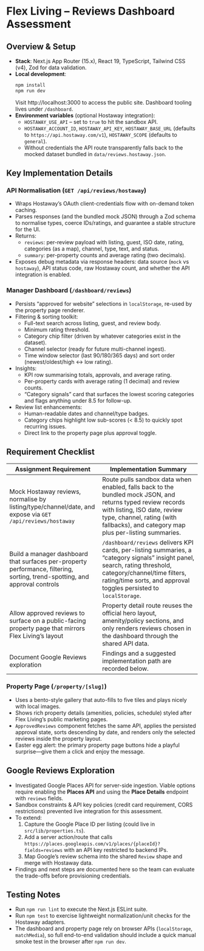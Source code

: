 # Flex Living – Reviews Dashboard Assessment

## Overview & Setup
- **Stack**: Next.js App Router (15.x), React 19, TypeScript, Tailwind CSS (v4), Zod for data validation.
- **Local development**:
  ```bash
  npm install
  npm run dev
  ```
  Visit http://localhost:3000 to access the public site. Dashboard tooling lives under `/dashboard`.
- **Environment variables** (optional Hostaway integration):
  - `HOSTAWAY_USE_API` – set to `true` to hit the sandbox API.
  - `HOSTAWAY_ACCOUNT_ID`, `HOSTAWAY_API_KEY`, `HOSTAWAY_BASE_URL` (defaults to `https://api.hostaway.com/v1`), `HOSTAWAY_SCOPE` (defaults to `general`).
  - Without credentials the API route transparently falls back to the mocked dataset bundled in `data/reviews.hostaway.json`.

## Key Implementation Details
### API Normalisation (`GET /api/reviews/hostaway`)
- Wraps Hostaway’s OAuth client-credentials flow with on-demand token caching.
- Parses responses (and the bundled mock JSON) through a Zod schema to normalise types, coerce IDs/ratings, and guarantee a stable structure for the UI.
- Returns:
  - `reviews`: per-review payload with listing, guest, ISO date, rating, categories (as a map), channel, type, text, and status.
  - `summary`: per-property counts and average rating (two decimals).
- Exposes debug metadata via response headers: data source (`mock` vs `hostaway`), API status code, raw Hostaway count, and whether the API integration is enabled.

### Manager Dashboard (`/dashboard/reviews`)
- Persists “approved for website” selections in `localStorage`, re-used by the property page renderer.
- Filtering & sorting toolkit:
  - Full-text search across listing, guest, and review body.
  - Minimum rating threshold.
  - Category chip filter (driven by whatever categories exist in the dataset).
  - Channel selector (ready for future multi-channel ingest).
  - Time window selector (last 90/180/365 days) and sort order (newest/oldest/high ↔ low rating).
- Insights:
  - KPI row summarising totals, approvals, and average rating.
  - Per-property cards with average rating (1 decimal) and review counts.
  - “Category signals” card that surfaces the lowest scoring categories and flags anything under 8.5 for follow-up.
- Review list enhancements:
  - Human-readable dates and channel/type badges.
  - Category chips highlight low sub-scores (< 8.5) to quickly spot recurring issues.
  - Direct link to the property page plus approval toggle.

## Requirement Checklist
| Assignment Requirement | Implementation Summary |
| --- | --- |
| Mock Hostaway reviews, normalise by listing/type/channel/date, and expose via `GET /api/reviews/hostaway` | Route pulls sandbox data when enabled, falls back to the bundled mock JSON, and returns typed review records with listing, ISO date, review type, channel, rating (with fallbacks), and category map plus per-listing summaries. |
| Build a manager dashboard that surfaces per-property performance, filtering, sorting, trend-spotting, and approval controls | `/dashboard/reviews` delivers KPI cards, per-listing summaries, a “category signals” insight panel, search, rating threshold, category/channel/time filters, rating/time sorts, and approval toggles persisted to `localStorage`. |
| Allow approved reviews to surface on a public-facing property page that mirrors Flex Living’s layout | Property detail route reuses the official hero layout, amenity/policy sections, and only renders reviews chosen in the dashboard through the shared API data. |
| Document Google Reviews exploration | Findings and a suggested implementation path are recorded below. |

### Property Page (`/property/[slug]`)
- Uses a bento-style gallery that auto-fills to five tiles and plays nicely with local images.
- Shows rich property details (amenities, policies, schedule) styled after Flex Living’s public marketing pages.
- `ApprovedReviews` component fetches the same API, applies the persisted approval state, sorts descending by date, and renders only the selected reviews inside the property layout.
- Easter egg alert: the primary property page buttons hide a playful surprise—give them a click and enjoy the message.

## Google Reviews Exploration
- Investigated Google Places API for server-side ingestion. Viable options require enabling the **Places API** and using the **Place Details** endpoint with `reviews` fields.
- Sandbox constraints & API key policies (credit card requirement, CORS restrictions) prevented live integration for this assessment.
- To extend:
  1. Capture the Google Place ID per listing (could live in `src/lib/properties.ts`).
  2. Add a server action/route that calls `https://places.googleapis.com/v1/places/{placeId}?fields=reviews` with an API key restricted to backend IPs.
  3. Map Google’s review schema into the shared `Review` shape and merge with Hostaway data.
- Findings and next steps are documented here so the team can evaluate the trade-offs before provisioning credentials.

## Testing Notes
- Run `npm run lint` to execute the Next.js ESLint suite.
- Run `npm test` to exercise lightweight normalization/unit checks for the Hostaway adapters.
- The dashboard and property page rely on browser APIs (`localStorage`, `matchMedia`), so full end-to-end validation should include a quick manual smoke test in the browser after `npm run dev`.
